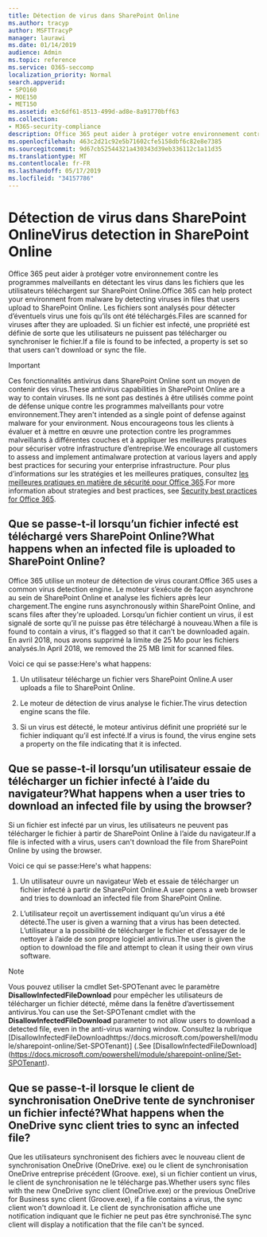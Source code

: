 ```yaml
---
title: Détection de virus dans SharePoint Online
ms.author: tracyp
author: MSFTTracyP
manager: laurawi
ms.date: 01/14/2019
audience: Admin
ms.topic: reference
ms.service: O365-seccomp
localization_priority: Normal
search.appverid:
- SPO160
- MOE150
- MET150
ms.assetid: e3c6df61-8513-499d-ad8e-8a91770bff63
ms.collection:
- M365-security-compliance
description: Office 365 peut aider à protéger votre environnement contre les programmes malveillants en détectant les virus dans les fichiers que les utilisateurs téléchargent sur SharePoint Online. Les fichiers sont analysés pour détecter d’éventuels virus une fois qu’ils ont été téléchargés. Si un fichier est infecté, une propriété est définie de sorte que les utilisateurs ne puissent pas télécharger ou synchroniser le fichier.
ms.openlocfilehash: 463c2d21c92e5b71602cfe5158dbf6c82e8e7385
ms.sourcegitcommit: 9d67cb52544321a430343d39eb336112c1a11d35
ms.translationtype: MT
ms.contentlocale: fr-FR
ms.lasthandoff: 05/17/2019
ms.locfileid: "34157786"
---
```

# <a name="virus-detection-in-sharepoint-online"></a><span data-ttu-id="9cb5f-105">Détection de virus dans SharePoint Online</span><span class="sxs-lookup"><span data-stu-id="9cb5f-105">Virus detection in SharePoint Online</span></span>

<span data-ttu-id="9cb5f-106">Office 365 peut aider à protéger votre environnement contre les programmes malveillants en détectant les virus dans les fichiers que les utilisateurs téléchargent sur SharePoint Online.</span><span class="sxs-lookup"><span data-stu-id="9cb5f-106">Office 365 can help protect your environment from malware by detecting viruses in files that users upload to SharePoint Online.</span></span> <span data-ttu-id="9cb5f-107">Les fichiers sont analysés pour détecter d’éventuels virus une fois qu’ils ont été téléchargés.</span><span class="sxs-lookup"><span data-stu-id="9cb5f-107">Files are scanned for viruses after they are uploaded.</span></span> <span data-ttu-id="9cb5f-108">Si un fichier est infecté, une propriété est définie de sorte que les utilisateurs ne puissent pas télécharger ou synchroniser le fichier.</span><span class="sxs-lookup"><span data-stu-id="9cb5f-108">If a file is found to be infected, a property is set so that users can't download or sync the file.</span></span>
  
> [!IMPORTANT]
> <span data-ttu-id="9cb5f-109">Ces fonctionnalités antivirus dans SharePoint Online sont un moyen de contenir des virus.</span><span class="sxs-lookup"><span data-stu-id="9cb5f-109">These antivirus capabilities in SharePoint Online are a way to contain viruses.</span></span> <span data-ttu-id="9cb5f-110">Ils ne sont pas destinés à être utilisés comme point de défense unique contre les programmes malveillants pour votre environnement.</span><span class="sxs-lookup"><span data-stu-id="9cb5f-110">They aren't intended as a single point of defense against malware for your environment.</span></span> <span data-ttu-id="9cb5f-111">Nous encourageons tous les clients à évaluer et à mettre en œuvre une protection contre les programmes malveillants à différentes couches et à appliquer les meilleures pratiques pour sécuriser votre infrastructure d’entreprise.</span><span class="sxs-lookup"><span data-stu-id="9cb5f-111">We encourage all customers to assess and implement antimalware protection at various layers and apply best practices for securing your enterprise infrastructure.</span></span> <span data-ttu-id="9cb5f-112">Pour plus d’informations sur les stratégies et les meilleures pratiques, consultez [les meilleures pratiques en matière de sécurité pour Office 365](security-best-practices.md).</span><span class="sxs-lookup"><span data-stu-id="9cb5f-112">For more information about strategies and best practices, see [Security best practices for Office 365](security-best-practices.md).</span></span> 
  
## <a name="what-happens-when-an-infected-file-is-uploaded-to-sharepoint-online"></a><span data-ttu-id="9cb5f-113">Que se passe-t-il lorsqu’un fichier infecté est téléchargé vers SharePoint Online?</span><span class="sxs-lookup"><span data-stu-id="9cb5f-113">What happens when an infected file is uploaded to SharePoint Online?</span></span>

<span data-ttu-id="9cb5f-114">Office 365 utilise un moteur de détection de virus courant.</span><span class="sxs-lookup"><span data-stu-id="9cb5f-114">Office 365 uses a common virus detection engine.</span></span> <span data-ttu-id="9cb5f-115">Le moteur s’exécute de façon asynchrone au sein de SharePoint Online et analyse les fichiers après leur chargement.</span><span class="sxs-lookup"><span data-stu-id="9cb5f-115">The engine runs asynchronously within SharePoint Online, and scans files after they're uploaded.</span></span> <span data-ttu-id="9cb5f-116">Lorsqu’un fichier contient un virus, il est signalé de sorte qu’il ne puisse pas être téléchargé à nouveau.</span><span class="sxs-lookup"><span data-stu-id="9cb5f-116">When a file is found to contain a virus, it's flagged so that it can't be downloaded again.</span></span> <span data-ttu-id="9cb5f-117">En avril 2018, nous avons supprimé la limite de 25 Mo pour les fichiers analysés.</span><span class="sxs-lookup"><span data-stu-id="9cb5f-117">In April 2018, we removed the 25 MB limit for scanned files.</span></span>
  
<span data-ttu-id="9cb5f-118">Voici ce qui se passe:</span><span class="sxs-lookup"><span data-stu-id="9cb5f-118">Here's what happens:</span></span>
  
1. <span data-ttu-id="9cb5f-119">Un utilisateur télécharge un fichier vers SharePoint Online.</span><span class="sxs-lookup"><span data-stu-id="9cb5f-119">A user uploads a file to SharePoint Online.</span></span>
    
2. <span data-ttu-id="9cb5f-120">Le moteur de détection de virus analyse le fichier.</span><span class="sxs-lookup"><span data-stu-id="9cb5f-120">The virus detection engine scans the file.</span></span>
    
3. <span data-ttu-id="9cb5f-121">Si un virus est détecté, le moteur antivirus définit une propriété sur le fichier indiquant qu’il est infecté.</span><span class="sxs-lookup"><span data-stu-id="9cb5f-121">If a virus is found, the virus engine sets a property on the file indicating that it is infected.</span></span>
    
## <a name="what-happens-when-a-user-tries-to-download-an-infected-file-by-using-the-browser"></a><span data-ttu-id="9cb5f-122">Que se passe-t-il lorsqu’un utilisateur essaie de télécharger un fichier infecté à l’aide du navigateur?</span><span class="sxs-lookup"><span data-stu-id="9cb5f-122">What happens when a user tries to download an infected file by using the browser?</span></span>

<span data-ttu-id="9cb5f-123">Si un fichier est infecté par un virus, les utilisateurs ne peuvent pas télécharger le fichier à partir de SharePoint Online à l’aide du navigateur.</span><span class="sxs-lookup"><span data-stu-id="9cb5f-123">If a file is infected with a virus, users can't download the file from SharePoint Online by using the browser.</span></span>
  
<span data-ttu-id="9cb5f-124">Voici ce qui se passe:</span><span class="sxs-lookup"><span data-stu-id="9cb5f-124">Here's what happens:</span></span>
  
1. <span data-ttu-id="9cb5f-125">Un utilisateur ouvre un navigateur Web et essaie de télécharger un fichier infecté à partir de SharePoint Online.</span><span class="sxs-lookup"><span data-stu-id="9cb5f-125">A user opens a web browser and tries to download an infected file from SharePoint Online.</span></span>
    
2. <span data-ttu-id="9cb5f-126">L’utilisateur reçoit un avertissement indiquant qu’un virus a été détecté.</span><span class="sxs-lookup"><span data-stu-id="9cb5f-126">The user is given a warning that a virus has been detected.</span></span> <span data-ttu-id="9cb5f-127">L’utilisateur a la possibilité de télécharger le fichier et d’essayer de le nettoyer à l’aide de son propre logiciel antivirus.</span><span class="sxs-lookup"><span data-stu-id="9cb5f-127">The user is given the option to download the file and attempt to clean it using their own virus software.</span></span>

> [!NOTE]
> <span data-ttu-id="9cb5f-128">Vous pouvez utiliser la cmdlet Set-SPOTenant avec le paramètre **DisallowInfectedFileDownload** pour empêcher les utilisateurs de télécharger un fichier détecté, même dans la fenêtre d’avertissement antivirus.</span><span class="sxs-lookup"><span data-stu-id="9cb5f-128">You can use the Set-SPOTenant cmdlet with the **DisallowInfectedFileDownload** parameter to not allow users to download a detected file, even in the anti-virus warning window.</span></span> <span data-ttu-id="9cb5f-129">Consultez la rubrique [DisallowInfectedFileDownloadhttps://docs.microsoft.com/powershell/module/sharepoint-online/Set-SPOTenant)] (.</span><span class="sxs-lookup"><span data-stu-id="9cb5f-129">See [DisallowInfectedFileDownload] (https://docs.microsoft.com/powershell/module/sharepoint-online/Set-SPOTenant).</span></span>
    
## <a name="what-happens-when-the-onedrive-sync-client-tries-to-sync-an-infected-file"></a><span data-ttu-id="9cb5f-130">Que se passe-t-il lorsque le client de synchronisation OneDrive tente de synchroniser un fichier infecté?</span><span class="sxs-lookup"><span data-stu-id="9cb5f-130">What happens when the OneDrive sync client tries to sync an infected file?</span></span>

<span data-ttu-id="9cb5f-131">Que les utilisateurs synchronisent des fichiers avec le nouveau client de synchronisation OneDrive (OneDrive. exe) ou le client de synchronisation OneDrive entreprise précédent (Groove. exe), si un fichier contient un virus, le client de synchronisation ne le télécharge pas.</span><span class="sxs-lookup"><span data-stu-id="9cb5f-131">Whether users sync files with the new OneDrive sync client (OneDrive.exe) or the previous OneDrive for Business sync client (Groove.exe), if a file contains a virus, the sync client won't download it.</span></span> <span data-ttu-id="9cb5f-132">Le client de synchronisation affiche une notification indiquant que le fichier ne peut pas être synchronisé.</span><span class="sxs-lookup"><span data-stu-id="9cb5f-132">The sync client will display a notification that the file can't be synced.</span></span>
  

